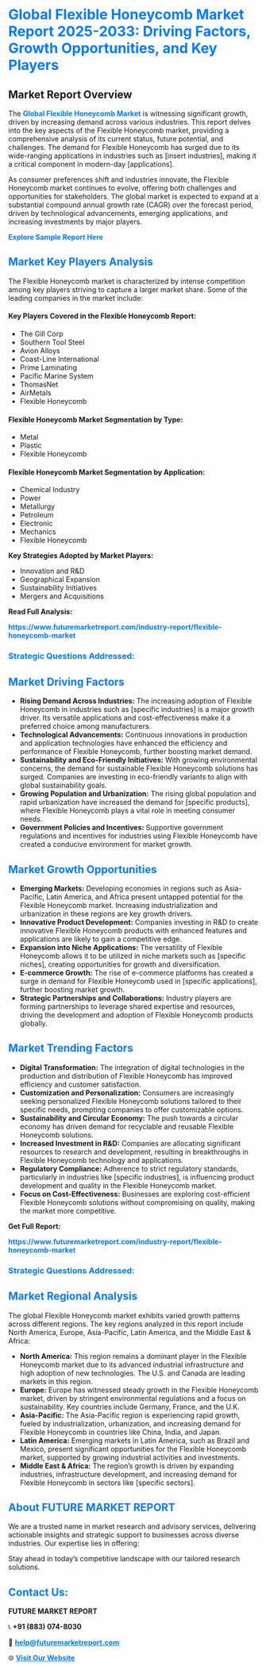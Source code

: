 <h1 style="color: #007BFF;">Global Flexible Honeycomb Market Report 2025-2033: Driving Factors, Growth Opportunities, and Key Players</h1>

<section id="overview">
<h2>Market Report Overview</h2>
<p>The <a href="https://www.futuremarketreport.com/industry-report/flexible-honeycomb-market" style="color: #007BFF; text-decoration: none;"><strong>Global Flexible Honeycomb Market</strong></a> is witnessing significant growth, driven by increasing demand across various industries. This report delves into the key aspects of the Flexible Honeycomb market, providing a comprehensive analysis of its current status, future potential, and challenges. The demand for Flexible Honeycomb has surged due to its wide-ranging applications in industries such as [insert industries], making it a critical component in modern-day [applications].</p>
<p>As consumer preferences shift and industries innovate, the Flexible Honeycomb market continues to evolve, offering both challenges and opportunities for stakeholders. The global market is expected to expand at a substantial compound annual growth rate (CAGR) over the forecast period, driven by technological advancements, emerging applications, and increasing investments by major players.</p>
</section>

<section id="overview">
<p><a href="https://www.futuremarketreport.com/request-sample/reportId=99207" style="color: #007BFF; text-decoration: none;"><strong>Explore Sample Report Here</strong></a></p>
</section>

<section id="key-players">
<h2 style="color: #007BFF;">Market Key Players Analysis</h2>
<p>The Flexible Honeycomb market is characterized by intense competition among key players striving to capture a larger market share. Some of the leading companies in the market include:</p>
<h4>Key Players Covered in the Flexible Honeycomb Report:</h4>
<ul><li>The Gill Corp</li><li>Southern Tool Steel</li><li>Avion Alloys</li><li>Coast-Line International</li><li>Prime Laminating</li><li>Pacific Marine System</li><li>ThomasNet</li><li>AirMetals</li><li>Flexible Honeycomb</li></ul>
<h4>Flexible Honeycomb Market Segmentation by Type:</h4>
<ul><li>Metal</li><li>Plastic</li><li>Flexible Honeycomb</li></ul>

<h4>Flexible Honeycomb Market Segmentation by Application:</h4>
<ul><li>Chemical Industry</li><li>Power</li><li>Metallurgy</li><li>Petroleum</li><li>Electronic</li><li>Mechanics</li><li>Flexible Honeycomb</li></ul>
<p><strong>Key Strategies Adopted by Market Players:</strong></p>
<ul>
<li>Innovation and R&D</li>
<li>Geographical Expansion</li>
<li>Sustainability Initiatives</li>
<li>Mergers and Acquisitions</li>
</ul>
</section>

<section>
<p><strong>Read Full Analysis: </strong></p><a href="https://www.futuremarketreport.com/industry-report/flexible-honeycomb-market" style="color: #007BFF; text-decoration: none;"><strong>https://www.futuremarketreport.com/industry-report/flexible-honeycomb-market</strong></a>
<h3 style="color: #007BFF;">Strategic Questions Addressed:</h3>
</section>

<section id="driving-factors">
<h2 style="color: #007BFF;">Market Driving Factors</h2>
<ul>
<li><strong>Rising Demand Across Industries:</strong> The increasing adoption of Flexible Honeycomb in industries such as [specific industries] is a major growth driver. Its versatile applications and cost-effectiveness make it a preferred choice among manufacturers.</li>
<li><strong>Technological Advancements:</strong> Continuous innovations in production and application technologies have enhanced the efficiency and performance of Flexible Honeycomb, further boosting market demand.</li>
<li><strong>Sustainability and Eco-Friendly Initiatives:</strong> With growing environmental concerns, the demand for sustainable Flexible Honeycomb solutions has surged. Companies are investing in eco-friendly variants to align with global sustainability goals.</li>
<li><strong>Growing Population and Urbanization:</strong> The rising global population and rapid urbanization have increased the demand for [specific products], where Flexible Honeycomb plays a vital role in meeting consumer needs.</li>
<li><strong>Government Policies and Incentives:</strong> Supportive government regulations and incentives for industries using Flexible Honeycomb have created a conducive environment for market growth.</li>
</ul>
</section>

<section id="growth-opportunities">
<h2 style="color: #007BFF;">Market Growth Opportunities</h2>
<ul>
<li><strong>Emerging Markets:</strong> Developing economies in regions such as Asia-Pacific, Latin America, and Africa present untapped potential for the Flexible Honeycomb market. Increasing industrialization and urbanization in these regions are key growth drivers.</li>
<li><strong>Innovative Product Development:</strong> Companies investing in R&D to create innovative Flexible Honeycomb products with enhanced features and applications are likely to gain a competitive edge.</li>
<li><strong>Expansion into Niche Applications:</strong> The versatility of Flexible Honeycomb allows it to be utilized in niche markets such as [specific niches], creating opportunities for growth and diversification.</li>
<li><strong>E-commerce Growth:</strong> The rise of e-commerce platforms has created a surge in demand for Flexible Honeycomb used in [specific applications], further boosting market growth.</li>
<li><strong>Strategic Partnerships and Collaborations:</strong> Industry players are forming partnerships to leverage shared expertise and resources, driving the development and adoption of Flexible Honeycomb products globally.</li>
</ul>
</section>

<section id="trending-factors">
<h2 style="color: #007BFF;">Market Trending Factors</h2>
<ul>
<li><strong>Digital Transformation:</strong> The integration of digital technologies in the production and distribution of Flexible Honeycomb has improved efficiency and customer satisfaction.</li>
<li><strong>Customization and Personalization:</strong> Consumers are increasingly seeking personalized Flexible Honeycomb solutions tailored to their specific needs, prompting companies to offer customizable options.</li>
<li><strong>Sustainability and Circular Economy:</strong> The push towards a circular economy has driven demand for recyclable and reusable Flexible Honeycomb solutions.</li>
<li><strong>Increased Investment in R&D:</strong> Companies are allocating significant resources to research and development, resulting in breakthroughs in Flexible Honeycomb technology and applications.</li>
<li><strong>Regulatory Compliance:</strong> Adherence to strict regulatory standards, particularly in industries like [specific industries], is influencing product development and quality in the Flexible Honeycomb market.</li>
<li><strong>Focus on Cost-Effectiveness:</strong> Businesses are exploring cost-efficient Flexible Honeycomb solutions without compromising on quality, making the market more competitive.</li>
</ul>
</section>

<section>
<p><strong>Get Full Report: </strong></p><a href="https://www.futuremarketreport.com/industry-report/flexible-honeycomb-market" style="color: #007BFF; text-decoration: none;"><strong>https://www.futuremarketreport.com/industry-report/flexible-honeycomb-market</strong></a>
<h3 style="color: #007BFF;">Strategic Questions Addressed:</h3>
</section>


<section id="regional-analysis">
<h2 style="color: #007BFF;">Market Regional Analysis</h2>
<p>The global Flexible Honeycomb market exhibits varied growth patterns across different regions. The key regions analyzed in this report include North America, Europe, Asia-Pacific, Latin America, and the Middle East & Africa:</p>
<ul>
<li><strong>North America:</strong> This region remains a dominant player in the Flexible Honeycomb market due to its advanced industrial infrastructure and high adoption of new technologies. The U.S. and Canada are leading markets in this region.</li>
<li><strong>Europe:</strong> Europe has witnessed steady growth in the Flexible Honeycomb market, driven by stringent environmental regulations and a focus on sustainability. Key countries include Germany, France, and the U.K.</li>
<li><strong>Asia-Pacific:</strong> The Asia-Pacific region is experiencing rapid growth, fueled by industrialization, urbanization, and increasing demand for Flexible Honeycomb in countries like China, India, and Japan.</li>
<li><strong>Latin America:</strong> Emerging markets in Latin America, such as Brazil and Mexico, present significant opportunities for the Flexible Honeycomb market, supported by growing industrial activities and investments.</li>
<li><strong>Middle East & Africa:</strong> The region’s growth is driven by expanding industries, infrastructure development, and increasing demand for Flexible Honeycomb in sectors like [specific sectors].</li>
</ul>
</section>

<footer>
<h2 style="color: #007BFF;">About FUTURE MARKET REPORT</h2>
<p>We are a trusted name in market research and advisory services, delivering actionable insights and strategic support to businesses across diverse industries. Our expertise lies in offering:</p>

<p>Stay ahead in today’s competitive landscape with our tailored research solutions.</p>

<h2 style="color: #007BFF;">Contact Us:</h2>
<p><strong>FUTURE MARKET REPORT</strong></p>
<p>📞 <strong>+91 (883) 074-8030</strong></p>
<p>📧 <strong><a href="mailto:help@futuremarketreport.com" style="color: #007BFF;">help@futuremarketreport.com</a></strong></p>
<p>🌐 <strong><a href="https://www.futuremarketreport.com/" style="color: #007BFF;">Visit Our Website</a></strong></p>
</footer>